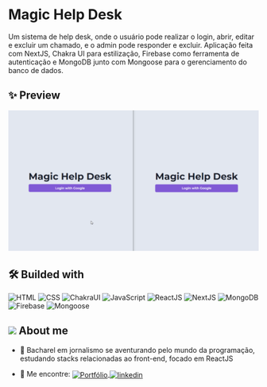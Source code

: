 # Magic Help Desk

Um sistema de help desk, onde o usuário pode realizar o login, abrir, editar e excluir um chamado, e o admin pode responder e excluir. Aplicação feita com NextJS, Chakra UI para estilização, Firebase como ferramenta de autenticação e MongoDB junto com Mongoose para o gerenciamento do banco de dados.

## ✨ Preview

<img src="./preview.gif">

## 🛠 Builded with

![HTML](https://img.shields.io/badge/-HTML-05122A?style=flat&logo=HTML5)
![CSS](https://img.shields.io/badge/-CSS-05122A?style=flat&logo=CSS3&logoColor=1572B6)
![ChakraUI](https://img.shields.io/badge/-ChakraUI-05122A?style=flat&logo=ChakraUI)
![JavaScript](https://img.shields.io/badge/-JavaScript-05122A?style=flat&logo=javascript)
![ReactJS](https://img.shields.io/badge/-ReactJS-05122A?style=flat&logo=React)
![NextJS](https://img.shields.io/badge/-NextJS-05122A?style=flat&logo=Next.js)
![MongoDB](https://img.shields.io/badge/-MongoDB-05122A?style=flat&logo=MongoDB)
![Firebase](https://img.shields.io/badge/-Firebase-05122A?style=flat&logo=Firebase)
![Mongoose](https://img.shields.io/badge/-Mongoose-05122A?style=flat&logo=Mongoose)

## <img src="https://raw.githubusercontent.com/kaueMarques/kaueMarques/master/hi.gif" width="25px"> About me

- 👤 Bacharel em jornalismo se aventurando pelo mundo da programação, estudando stacks relacionadas ao front-end, focado em ReactJS

- 🔭 Me encontre: <a href="https://josesouzaa.github.io" target="_blank">
  <img align="center" src="https://img.shields.io/badge/Portf%C3%B3lio-Jos%C3%A9%20de%20Souza-05122A?style=flat" alt="Portfólio"/>
  </a> <a href="https://www.linkedin.com/in/jose-de-souza/" target="_blank">
  <img align="center" src="https://img.shields.io/badge/-José_de_Souza-05122A?style=flat&logo=linkedin" alt="linkedin"/>
  </a>
